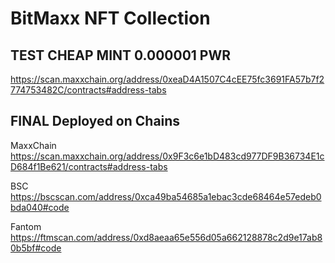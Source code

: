 # BitMaxx NFT Collection



## TEST CHEAP MINT 0.000001 PWR
https://scan.maxxchain.org/address/0xeaD4A1507C4cEE75fc3691FA57b7f2774753482C/contracts#address-tabs


## FINAL Deployed on Chains
MaxxChain https://scan.maxxchain.org/address/0x9F3c6e1bD483cd977DF9B36734E1cD684f1Be621/contracts#address-tabs


BSC https://bscscan.com/address/0xca49ba54685a1ebac3cde68464e57edeb0bda040#code


Fantom https://ftmscan.com/address/0xd8aeaa65e556d05a662128878c2d9e17ab80b5bf#code
